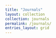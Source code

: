 ```yaml
---
title: "Journals"
layout: collection
collection: journals
permalink: /journals/
entries_layout: grid
---
```

